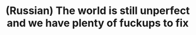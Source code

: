 ---
layout: default
category: mega
lang: en
title: (Russian) The world is still unperfect and we have plenty of fuckups to fix
slug: pagecrush-interview
tags: design fan fun genn.org information punk 
postid: 423
translated: no
---